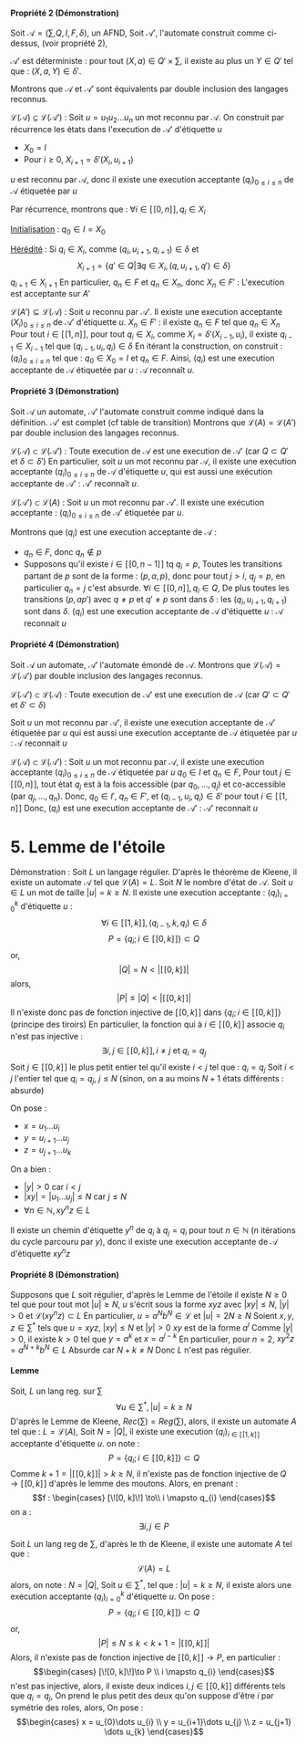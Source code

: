 #### Propriété 2 (Démonstration)
Soit $\mathcal{A} = (\sum, Q, I, F, \delta)$, un AFND, 
Soit $\mathcal{A}'$, l'automate construit comme ci-dessus, (voir propriété 2),

$\mathcal{A}'$ est déterministe : pour tout $(X, a) \in Q' \times \sum$, il existe au plus un $Y \in Q'$ tel que : $(X, a, Y) \in \delta'$. 

Montrons que $\mathcal{A}$ et $\mathcal{A}'$ sont équivalents par double inclusion des langages reconnus. 

$\mathcal{L}(\mathcal{A}) \subseteq \mathcal{L}(\mathcal{A}')$ : Soit $u = u_{1}u_{2}\dots u_{n}$ un mot reconnu par $\mathcal{A}$.
On construit par récurrence les états dans l'execution de $\mathcal{A}'$ d'étiquette $u$
- $X_{0} = I$
- Pour $i \geq 0$, $X_{i+1} = \delta'(X_{i}, u_{i+1})$

$u$ est reconnu par $\mathcal{A}$, donc il existe une execution acceptante $(q_{i})_{0 \leq i \leq n}$ de $\mathcal{A}$ étiquetée par $u$

Par récurrence, montrons que : $\forall i \in [\![0, n]\!], q_{i} \in X_{i}$

<u>Initialisation</u> :
$q_{0} \in I = X_{0}$ 

<u>Hérédité</u> : 
Si $q_{i} \in X_{i}$, comme $(q_{i}, u_{i+1}, q_{i+1}) \in \delta$ et
$$X_{i+1} = \{ q' \in Q | \exists q \in X_{i}, (q, u_{i+1}, q') \in \delta\}$$
$q_{i+1} \in X_{i+1}$
En particulier, $q_{n} \in F$ et $q_{n} \in X_{n}$, donc $X_{n} \in F'$ : 
L'execution est acceptante sur $A'$

$\mathcal{L}(A') \subseteq \mathcal{L}(\mathcal{A})$ : 
Soit $u$ reconnu par $\mathcal{A}'$.
Il existe une execution acceptante $(X_{i})_{0 \leq i \leq n}$ de $\mathcal{A}'$ d'étiquette $u$. 
$X_{n} \in F'$ : il existe $q_{n} \in F$ tel que $q_{n} \in X_{n}$
Pour tout $i \in [\![1,n]\!]$, pour tout $q_{i} \in X_{i}$, comme $X_{i} = \delta'(X_{i-1}, u_{i})$, il existe $q_{i-1} \in X_{i-1}$ tel que $(q_{i-1}, u_{i}, q_{i}) \in \delta$
En itérant la construction, on construit : $(q_{i})_{0 \leq i \leq n}$ tel que : $q_{0} \in X_{0} = I$ et $q_{n} \in F$.
Ainsi, $(q_{i})$ est une execution acceptante de $\mathcal{A}$ étiquetée par $u$ : $\mathcal{A}$ reconnaît $u$.

#### Propriété 3 (Démonstration)
Soit $\mathcal{A}$ un automate, $\mathcal{A}'$ l'automate construit comme indiqué dans la définition. 
$\mathcal{A}'$ est complet (cf table de transition)
Montrons que $\mathcal{L}(A) = \mathcal{L}(A')$ par double inclusion des langages reconnus. 

$\mathcal{L}(\mathcal{A}) \subset \mathcal{L}(\mathcal{A}')$ : Toute execution de $\mathcal{A}$ est une execution de $\mathcal{A}'$ (car $Q \subset Q'$ et $\delta \subset \delta'$)
En particulier, soit $u$ un mot reconnu par $\mathcal{A}$, il existe une execution acceptante $(q_{i})_{0 \leq i \leq n}$ de $\mathcal{A}$ d'étiquette $u$, qui est aussi une exécution acceptante de $\mathcal{A}'$ : $\mathcal{A}'$ reconnaît $u$. 

$\mathcal{L}(\mathcal{A}') \subset \mathcal{L}(A)$ : Soit $u$ un mot reconnu par $\mathcal{A}'$.
Il existe une exécution acceptante : $(q_{i})_{0 \leq i \leq n}$ de $\mathcal{A}'$ étiquetée par $u$.

Montrons que $(q_{i})$ est une execution acceptante de $\mathcal{A}$ : 
- $q_{n} \in F$, donc $q_{n} \not\in p$
- Supposons qu'il existe $i \in [\![0, n-1]\!]$ tq $q_{i} = p$,
  Toutes les transitions partant de $p$ sont de la forme : $(p, a, p)$, donc pour tout $j>i$, $q_{j}=p$, en particulier $q_{n} = j$ c'est absurde. 
  $\forall i \in [\![0, n]\!], q_{i} \in Q$, 
  De plus toutes les transitions $(p, a p')$ avec $q \neq p$ et $q' \neq p$ sont dans $\delta$ : les $(q_{i}, u_{i+1}, q_{i+1})$ sont dans $\delta$.
  $(q_{i})$ est une execution acceptante de $\mathcal{A}$ d'étiquette $u$ : $\mathcal{A}$ reconnait $u$

#### Propriété 4 (Démonstration)
Soit $\mathcal{A}$ un automate, $\mathcal{A}'$ l'automate émondé de $\mathcal{A}$.
Montrons que $\mathcal{L}(\mathcal{A}) = \mathcal{L}(\mathcal{A}')$ par double inclusion des langages reconnus. 

$\mathcal{L}(\mathcal{A}') \subset \mathcal{L}(\mathcal{A})$ :
Toute execution de $\mathcal{A}'$ est une execution de $\mathcal{A}$ (car $Q' \subset Q'$ et $\delta' \subset \delta$)

Soit $u$ un mot reconnu par $\mathcal{A}'$, il existe une execution acceptante de $\mathcal{A}'$ étiquetée par $u$ qui est aussi une execution acceptante de $\mathcal{A}$ étiquetée par $u$ : 
$\mathcal{A}$ reconnait $u$ 

$\mathcal{L}(\mathcal{A}) \subset \mathcal{L}(\mathcal{A}')$ :
Soit $u$ un mot reconnu par $\mathcal{A}$, il existe une execution acceptante $(q_{i})_{0 \leq i \leq n}$ de $\mathcal{A}$ étiquetée par $u$
$q_{0} \in I$ et $q_{n} \in F$, 
Pour tout $j \in [\![0, n]\!]$, tout état $q_{j}$ est à la fois accessible (par $q_{0}, \dots, q_{j}$) et co-accessible (par $q_{j}, \dots, q_{n}$). 
Donc, $q_{0} \in I'$, $q_{n} \in F'$, et $(q_{i-1}, u_{i}, q_{i}) \in \delta'$ pour tout $i \in [\![1,n]\!]$
Donc, $(q_{i})$ est une execution acceptante de $\mathcal{A}'$ : 
$\mathcal{A}'$ reconnait $u$

# 5. Lemme de l'étoile
Démonstration :
Soit $L$ un langage régulier. D'après le théorème de Kleene, il existe un automate $\mathcal{A}$ tel que $\mathcal{L}(A) = L$.
Soit $N$ le nombre d'état de $\mathcal{A}$. 
Soit $u \in L$ un mot de taille $\left| u\right| = k \geq N$. 
Il existe une execution acceptante : $(q_{i})_{i = 0}^{k}$ d'étiquette $u$ : 
$$\forall i \in [\![1, k]\!], (q_{i-1}, k, q_{i}) \in \delta$$
$$P = \{ q_{i} ; i \in [\![0, k]\!] \} \subset Q$$
or, 
$$\left| Q\right| = N < \left| [\![0, k]\!]\right|$$
alors, 
$$\left| P \right| \leq \left| Q\right|< \left| [\![0, k]\!]\right|$$
Il n'existe donc pas de fonction injective de $[\![0, k]\!]$ dans $\{ q_{i} ; i \in [\![0, k]\!] \}$ (principe des tiroirs)
En particulier, la fonction qui à $i \in [\![0, k]\!]$ associe $q_{i}$ n'est pas injective : 
$$\exists i, j \in [\![0, k]\!], i \neq j \text{ et } q_{i} = q_{j}$$
Soit $j \in [\![0,k]\!]$ le plus petit entier tel qu'il existe $i < j$ tel que : $q_{i} = q_{j}$
Soit $i < j$ l'entier tel que $q_{i} = q_{j}$, $j \leq N$ (sinon, on a au moins $N+1$ états différents : absurde)

On pose : 
- $x = u_{1}\dots u_{i}$
- $y = u_{i+1}\dots u_{j}$
- $z = u_{j+1}\dots u_{k}$

On a bien : 
- $\left| y\right|>0$ car $i < j$
- $\left| x{y}\right| = \left| u_{1}\dots u_{j}\right|\leq N$ car $j \leq N$
- $\forall n \in \mathbb{N}, xy^{n}z\in L$

Il existe un chemin d'étiquette $y^{n}$ de $q_{i}$ à $q_{j} = q_{i}$ pour tout $n \in \mathbb{N}$ ($n$ itérations du cycle parcouru par $y$), donc il existe une execution acceptante de $\mathcal{A}$ d'étiquette $xy^{n}z$

#### Propriété 8 (Démonstration)
Supposons que $L$ soit régulier, d'après le Lemme de l'étoile il existe $N \geq 0$ tel que pour tout mot $\left| u\right|\geq N$, 
$u$ s'écrit sous la forme $xyz$ avec $\left| xy\right| \leq N$, $\left| y\right|>0$ et $\mathcal{L}(xy^{n}z)\subset L$
En particulier, $u = a^{N}b^{N} \in \mathcal{L}$ et $\left| u\right| = 2N\geq N$
Soient $x, y, z \in \sum^{*}$ tels que $u = xyz$, $\left| xy\right|\leq N$ et $\left| y\right|> 0$
$xy$ est de la forme $a^{l}$
Comme $\left| y\right|>0$, il existe $k > 0$ tel que $y = a^{k}$ et $x = a^{l-k}$
En particulier, pour $n = 2$, $xy^{2}z = a^{N+k}b^{N} \in L$
Absurde car $N +k \neq N$
Donc $L$ n'est pas régulier.


#### Lemme
Soit, $L$ un lang reg. sur $\sum$
$$\forall u \in \sum^{*}, \left| u\right| = k\geq N$$ 
D'après le Lemme de Kleene, $Rec\left( \sum \right) = Reg\left( \sum \right)$, alors, il existe un automate $A$ tel que : $L = \mathcal{L}(A)$,
Soit $N = \left| Q\right|$, il existe une execution $(q_{i})_{i \in [\![1, k]\!]}$ acceptante d'étiquette $u$. 
on note : 
$$P = \{ q_{i} ; i \in [\![0, k]\!] \} \subset Q$$
Comme $k+1 = \left| [\![0, k]\!]\right| > k \geq  N$,
il n'existe pas de fonction injective de $Q \to [\![0, k]\!]$
d'après le lemme des moutons.
Alors, en prenant : 
$$f : \begin{cases}
[\![0, k]\!] \to\\
i \mapsto q_{i}
\end{cases}$$
on a : 
$$\exists i, j \in P$$




Soit $L$ un lang reg de $\sum$,
d'après le th de Kleene, il existe une automate $A$ tel que : 
$$\mathcal{L}(A) = L$$
alors, on note : $N = \left| Q\right|$, 
Soit $u \in \sum^{*}$, tel que : $\left| u\right| = k \geq N$, il existe alors une execution acceptante $(q_{i})_{i =0}^{k}$ d'étiquette $u$. 
On pose : 
$$P = \{ q_{i} ; i \in [\![0, k]\!]\}\subset Q$$
or, 
$$\left| P\right|\leq N \leq k < k+1 = \left| [\![0, k]\!]\right|$$
Alors, il n'existe pas de fonction injective de $[\![0, k]\!]\to P$, en particulier : 
$$\begin{cases}
[\![0, k]\!]\to P \\
i \mapsto q_{i}
\end{cases}$$
n'est pas injective, alors, il existe deux indices $i, j \in [\![0, k]\!]$ différents tels que $q_{i} = q_{j}$, 
On prend le plus petit des deux qu'on suppose d'être $i$ par symétrie des roles, alors, On pose : 
$$\begin{cases}
x = u_{0}\dots u_{i} \\
y = u_{i+1}\dots u_{j} \\
z = u_{j+1} \dots u_{k}
\end{cases}$$
